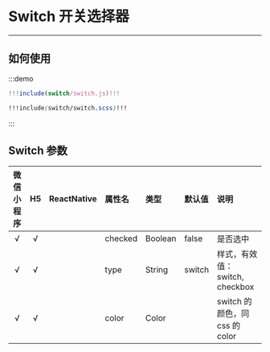 # Switch 开关选择器

---

## 如何使用

:::demo

```jsx
!!!include(switch/switch.js)!!!
```
```scss
!!!include(switch/switch.scss)!!!
```
:::


## Switch 参数

| 微信小程序 | H5 | ReactNative| 属性名 | 类型 | 默认值 | 说明 |
| :-: | :-: | :-: | :- | :- | :- | :- |
| √ | √ |  | checked | Boolean | false  | 是否选中  |
| √ | √ |  | type    | String  | switch | 样式，有效值：switch, checkbox |
| √ | √ |  | color   | Color   |        | switch 的颜色，同 css 的 color |
